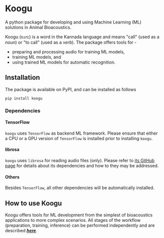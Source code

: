 Koogu
=======
A python package for developing and using Machine Learning (ML) solutions in
Animal Bioacoustics.  

Koogu (ಕೂಗು) is a word in the Kannada language and means "call" (used as a
_noun_) or "to call" (used as a _verb_). The package offers tools for -
* preparing and processing audio for training ML models,
* training ML models, and
* using trained ML models for automatic recognition.

Installation
------------

The package is available on PyPI, and can be installed as follows
```
pip install koogu
```

### Dependencies
#### TensorFlow
`koogu` uses `TensorFlow` as backend ML framework. Please ensure that either a
CPU or a GPU version of `TensorFlow` is installed prior to installing `koogu`.
#### librosa
`koogu` uses `librosa` for reading audio files (only). Please refer to [its
GitHub page](https://github.com/librosa/librosa) for details about its
dependencies and how to they may be addressed.
#### Others
Besides `TensorFlow`, all other dependencies will be automatically installed.

How to use Koogu
----------
Koogu offers tools for ML development from the simplest of bioacoustics
applications to more complex scenarios. All stages of the workflow 
(preparation, training, inference) can be performed independently and
are described ***[here](HOWTO.md)***.
